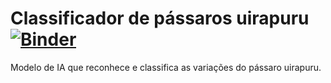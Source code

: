 # Classificador de pássaros uirapuru   [![Binder](https://mybinder.org/badge_logo.svg)](https://mybinder.org/v2/gh/Carlos-Mareco/uirapuru_ia/HEAD?urlpath=%2Fvoila%2Frender%2Fuirapuru_app.ipynb)

Modelo de IA que reconhece e classifica as variações do pássaro uirapuru.
